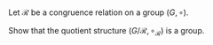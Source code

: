Let $\mathcal{R}$ be a congruence relation on a group $\left( {G, \circ}\right)$.


Show that the quotient structure $\left( {G / \mathcal{R}, \circ_\mathcal{R}}\right)$ is a group.
